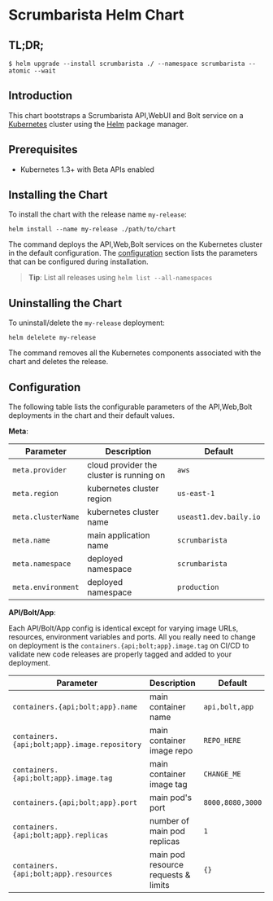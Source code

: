 # Scrumbarista Helm Chart

## TL;DR;

```console
$ helm upgrade --install scrumbarista ./ --namespace scrumbarista --atomic --wait
```

## Introduction

This chart bootstraps a Scrumbarista API,WebUI and Bolt service on a [Kubernetes](http://kubernetes.io) cluster using the [Helm](https://helm.sh) package manager.

## Prerequisites

- Kubernetes 1.3+ with Beta APIs enabled

## Installing the Chart

To install the chart with the release name `my-release`:

```console
helm install --name my-release ./path/to/chart
```

The command deploys the API,Web,Bolt services on the Kubernetes cluster in the default configuration. The [configuration](#configuration) section lists the parameters that can be configured during installation.

> **Tip**: List all releases using `helm list --all-namespaces`

## Uninstalling the Chart

To uninstall/delete the `my-release` deployment:

```console
helm delelete my-release
```

The command removes all the Kubernetes components associated with the chart and deletes the release.

## Configuration

The following table lists the configurable parameters of the API,Web,Bolt deployments in the chart and their default values.

**Meta**:

Parameter | Description | Default
--------- | ----------- | -------
`meta.provider` | cloud provider the cluster is running on | `aws`
`meta.region` | kubernetes cluster region | `us-east-1`
`meta.clusterName` | kubernetes cluster name | `useast1.dev.baily.io`
`meta.name` | main application name | `scrumbarista`
`meta.namespace` | deployed namespace | `scrumbarista`
`meta.environment` | deployed namespace | `production`


**API/Bolt/App**:

Each API/Bolt/App config is identical except for varying image URLs, resources, environment variables and ports. All you really need to change on deployment is the `containers.{api;bolt;app}.image.tag` on CI/CD to validate new code releases are properly tagged and added to your deployment.

Parameter | Description | Default
--------- | ----------- | -------
`containers.{api;bolt;app}.name` | main container name | `api,bolt,app`
`containers.{api;bolt;app}.image.repository` | main container image repo | `REPO_HERE`
`containers.{api;bolt;app}.image.tag` | main container image tag | `CHANGE_ME`
`containers.{api;bolt;app}.port` | main pod's port | `8000,8080,3000`
`containers.{api;bolt;app}.replicas` | number of main pod replicas | `1`
`containers.{api;bolt;app}.resources` | main pod resource requests & limits | `{}`
